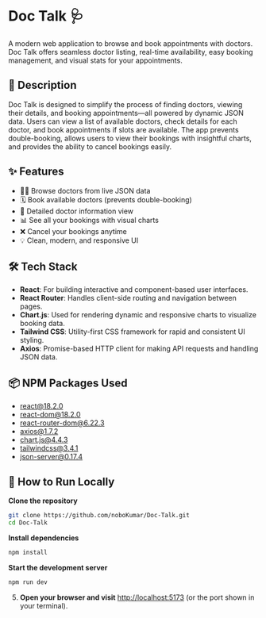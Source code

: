 # Doc Talk 🩺

A modern web application to browse and book appointments with doctors. Doc Talk offers seamless doctor listing, real-time availability, easy booking management, and visual stats for your appointments.

## 📖 Description

Doc Talk is designed to simplify the process of finding doctors, viewing their details, and booking appointments—all powered by dynamic JSON data. Users can view a list of available doctors, check details for each doctor, and book appointments if slots are available. The app prevents double-booking, allows users to view their bookings with insightful charts, and provides the ability to cancel bookings easily.

## ✨ Features

- 👨‍⚕️ Browse doctors from live JSON data
- 🗓️ Book available doctors (prevents double-booking)
- 📃 Detailed doctor information view
- 📊 See all your bookings with visual charts
- ❌ Cancel your bookings anytime
- 💡 Clean, modern, and responsive UI

## 🛠 Tech Stack

- **React**: For building interactive and component-based user interfaces.
- **React Router**: Handles client-side routing and navigation between pages.
- **Chart.js**: Used for rendering dynamic and responsive charts to visualize booking data.
- **Tailwind CSS**: Utility-first CSS framework for rapid and consistent UI styling.
- **Axios**: Promise-based HTTP client for making API requests and handling JSON data.

## 📦 NPM Packages Used

- react@18.2.0
- react-dom@18.2.0
- react-router-dom@6.22.3
- axios@1.7.2
- chart.js@4.4.3
- tailwindcss@3.4.1
- json-server@0.17.4

## 🏁 How to Run Locally

 **Clone the repository**
   ```bash
   git clone https://github.com/noboKumar/Doc-Talk.git
   cd Doc-Talk
   ```

 **Install dependencies**
   ```bash
   npm install
   ```

 **Start the development server**
   ```bash
   npm run dev
   ```

5. **Open your browser and visit** [http://localhost:5173](http://localhost:5173) (or the port shown in your terminal).
